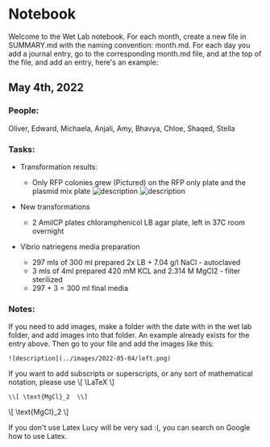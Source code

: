 # Notebook

Welcome to the Wet Lab notebook. For each month, create a new file in SUMMARY.md with the naming convention: month.md. For each day you add a journal entry, go to the corresponding month.md file, and at the top of the file, and add an entry, here's an example:

## May 4th, 2022

### People: 
Oliver, Edward, Michaela, Anjali, Amy, Bhavya, Chloe, Shaqed, Stella

### Tasks: 

- Transformation results: 
  - Only RFP colonies grew (Pictured) on the RFP only plate and the plasmid mix plate
![description](../images/2022-05-04/left.png)
![description](../images/2022-05-04/right.png)


- New transformations
  - 2 AmilCP plates chloramphenicol LB agar plate, left in 37C room overnight

- Vibrio natriegens media preparation
  - 297 mls of 300 ml prepared 2x LB + 7.04 g/l NaCl - autoclaved
  - 3 mls of 4ml prepared 420 mM KCL and 2.314 M MgCl2 - filter sterilized
  - 297 + 3 = 300 ml final media 

### Notes: 

If you need to add images, make a folder with the date with in the wet lab folder, and add images into that folder. An example already exists for the entry above. Then go to your file and add the images like this:

`
![description](../images/2022-05-04/left.png)
`

If you want to add subscripts or superscripts, or any sort of mathematical notation, please use \\[ \LaTeX \\]

`
\\[ \text{MgCl}_2  \\]
`

\\[ \text{MgCl}_2 \\]

If you don't use Latex Lucy will be very sad :(, you can search on Google how to use Latex.
